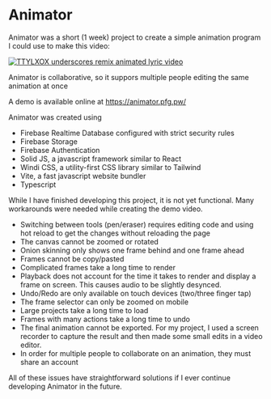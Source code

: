 # Animator

Animator was a short (1 week) project to create a simple animation program I could use to make this video:

[![TTYLXOX underscores remix animated lyric video](https://user-images.githubusercontent.com/6010774/131990079-02149516-7a0b-48b6-a46e-7802d1b01e1c.png)](https://www.youtube.com/watch?v=PZwjTi79XuE)

Animator is collaborative, so it suppors multiple people editing the same animation at once

A demo is available online at https://animator.pfg.pw/

Animator was created using

- Firebase Realtime Database configured with strict security rules
- Firebase Storage
- Firebase Authentication
- Solid JS, a javascript framework similar to React
- Windi CSS, a utility-first CSS library similar to Tailwind
- Vite, a fast javascript website bundler
- Typescript

While I have finished developing this project, it is not yet functional. Many workarounds were needed while creating
the demo video.

- Switching between tools (pen/eraser) requires editing code and using hot reload to get the changes without
  reloading the page
- The canvas cannot be zoomed or rotated
- Onion skinning only shows one frame behind and one frame ahead
- Frames cannot be copy/pasted
- Complicated frames take a long time to render
- Playback does not account for the time it takes to render and display a frame on screen. This causes audio
  to be slightly desynced.
- Undo/Redo are only available on touch devices (two/three finger tap)
- The frame selector can only be zoomed on mobile
- Large projects take a long time to load
- Frames with many actions take a long time to undo
- The final animation cannot be exported. For my project, I used a screen recorder to capture the result and
  then made some small edits in a video editor.
- In order for multiple people to collaborate on an animation, they must share an account

All of these issues have straightforward solutions if I ever continue developing Animator in the future.
